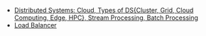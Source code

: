 - [Distributed Systems: Cloud, Types of DS{Cluster, Grid, Cloud Computing, Edge, HPC}, Stream Processing, Batch Processing](DistributedSystems)
- [Load Balancer](https://code-with-amitk.github.io/System_Design/Concepts/Load%20Balancer/)
